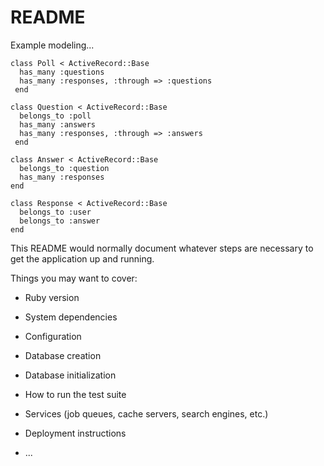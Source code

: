 # README

Example modeling...

```
class Poll < ActiveRecord::Base
  has_many :questions
  has_many :responses, :through => :questions
 end

class Question < ActiveRecord::Base
  belongs_to :poll
  has_many :answers
  has_many :responses, :through => :answers
 end

class Answer < ActiveRecord::Base
  belongs_to :question
  has_many :responses
end

class Response < ActiveRecord::Base
  belongs_to :user
  belongs_to :answer
end
```

This README would normally document whatever steps are necessary to get the
application up and running.

Things you may want to cover:

* Ruby version

* System dependencies

* Configuration

* Database creation

* Database initialization

* How to run the test suite

* Services (job queues, cache servers, search engines, etc.)

* Deployment instructions

* ...
